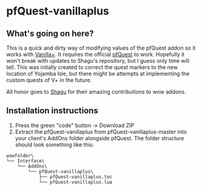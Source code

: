 # pfQuest-vanillaplus
## What's going on here?
This is a quick and dirty way of modifying values of the pfQuest addon so it works with [Vanilla+](https://www.vanillaplus.org/). It requires the official [pfQuest](https://github.com/shagu/pfQuest/) to work. Hopefully it won't break with updates to Shagu's repository, but I guess only time will tell. This was initally created to correct the quest markers to the new location of Yojamba Isle, but there might be attempts at implementing the custom quests of V+ in the future.

All honor goes to [Shagu](http://shagu.org/) for their amazing contributions to wow addons.

## Installation instructions
1. Press the green "code" button -> Download ZIP
2. Extract the pfQuest-vanillaplus from pfQuest-vanillaplus-master into your client's AddOns folder alongside pfQuest. The folder structure should look something like this:
```
wowfolder\
└── Interface\
    └── AddOns\
        └── pfQuest-vanillaplus\
            ├── pfQuest-vanillaplus.toc
            └── pfQuest-vanillaplus.lua
```